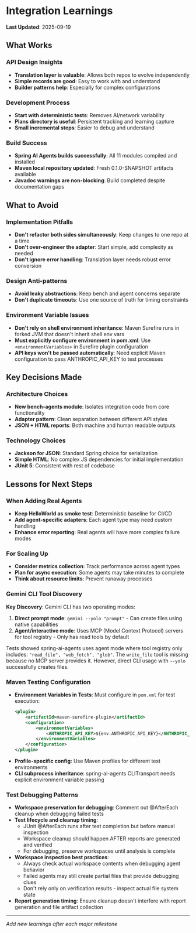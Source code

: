 # Integration Learnings

**Last Updated**: 2025-09-19

## What Works

### API Design Insights
- **Translation layer is valuable**: Allows both repos to evolve independently
- **Simple records are good**: Easy to work with and understand
- **Builder patterns help**: Especially for complex configurations

### Development Process
- **Start with deterministic tests**: Removes AI/network variability
- **Plans directory is useful**: Persistent tracking and learning capture
- **Small incremental steps**: Easier to debug and understand

### Build Success
- **Spring AI Agents builds successfully**: All 11 modules compiled and installed
- **Maven local repository updated**: Fresh 0.1.0-SNAPSHOT artifacts available
- **Javadoc warnings are non-blocking**: Build completed despite documentation gaps

## What to Avoid

### Implementation Pitfalls
- **Don't refactor both sides simultaneously**: Keep changes to one repo at a time
- **Don't over-engineer the adapter**: Start simple, add complexity as needed
- **Don't ignore error handling**: Translation layer needs robust error conversion

### Design Anti-patterns
- **Avoid leaky abstractions**: Keep bench and agent concerns separate
- **Don't duplicate timeouts**: Use one source of truth for timing constraints

### Environment Variable Issues
- **Don't rely on shell environment inheritance**: Maven Surefire runs in forked JVM that doesn't inherit shell env vars
- **Must explicitly configure environment in pom.xml**: Use `<environmentVariables>` in Surefire plugin configuration
- **API keys won't be passed automatically**: Need explicit Maven configuration to pass ANTHROPIC_API_KEY to test processes

## Key Decisions Made

### Architecture Choices
- **New bench-agents module**: Isolates integration code from core functionality
- **Adapter pattern**: Clean separation between different API styles
- **JSON + HTML reports**: Both machine and human readable outputs

### Technology Choices
- **Jackson for JSON**: Standard Spring choice for serialization
- **Simple HTML**: No complex JS dependencies for initial implementation
- **JUnit 5**: Consistent with rest of codebase

## Lessons for Next Steps

### When Adding Real Agents
- **Keep HelloWorld as smoke test**: Deterministic baseline for CI/CD
- **Add agent-specific adapters**: Each agent type may need custom handling
- **Enhance error reporting**: Real agents will have more complex failure modes

### For Scaling Up
- **Consider metrics collection**: Track performance across agent types
- **Plan for async execution**: Some agents may take minutes to complete
- **Think about resource limits**: Prevent runaway processes

### Gemini CLI Tool Discovery
**Key Discovery**: Gemini CLI has two operating modes:
1. **Direct prompt mode**: `gemini --yolo "prompt"` - Can create files using native capabilities
2. **Agent/interactive mode**: Uses MCP (Model Context Protocol) servers for tool registry - Only has read tools by default

Tests showed spring-ai-agents uses agent mode where tool registry only includes: `"read_file", "web_fetch", "glob"`. The `write_file` tool is missing because no MCP server provides it. However, direct CLI usage with `--yolo` successfully creates files.

### Maven Testing Configuration
- **Environment Variables in Tests**: Must configure in `pom.xml` for test execution:
  ```xml
  <plugin>
      <artifactId>maven-surefire-plugin</artifactId>
      <configuration>
          <environmentVariables>
              <ANTHROPIC_API_KEY>${env.ANTHROPIC_API_KEY}</ANTHROPIC_API_KEY>
          </environmentVariables>
      </configuration>
  </plugin>
  ```
- **Profile-specific config**: Use Maven profiles for different test environments
- **CLI subprocess inheritance**: spring-ai-agents CLITransport needs explicit environment variable passing

### Test Debugging Patterns
- **Workspace preservation for debugging**: Comment out @AfterEach cleanup when debugging failed tests
- **Test lifecycle and cleanup timing**:
  - JUnit @AfterEach runs after test completion but before manual inspection
  - Workspace cleanup should happen AFTER reports are generated and verified
  - For debugging, preserve workspaces until analysis is complete
- **Workspace inspection best practices**:
  - Always check actual workspace contents when debugging agent behavior
  - Failed agents may still create partial files that provide debugging clues
  - Don't rely only on verification results - inspect actual file system state
- **Report generation timing**: Ensure cleanup doesn't interfere with report generation and file artifact collection

---

*Add new learnings after each major milestone*